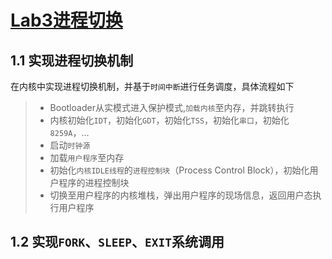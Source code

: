 [Lab3进程切换](https://dislab.nju.edu.cn/taohuang/lab3.html "没什么好看的")
===

1.1 实现进程切换机制
---
在内核中实现进程切换机制，并基于`时间中断`进行任务调度，具体流程如下
>* Bootloader从实模式进入保护模式,`加载内核`至内存，并跳转执行
>* 内核初始化`IDT`，初始化`GDT`，初始化`TSS`，初始化`串口`，初始化`8259A`，…
>* 启动`时钟源`
>* 加载`用户程序`至内存
>* 初始化`内核IDLE线程`的`进程控制块`（Process Control Block），初始化用户程序的进程控制块
>* 切换至用户程序的内核堆栈，弹出用户程序的现场信息，返回用户态执行用户程序

1.2 实现`FORK`、`SLEEP`、`EXIT`系统调用
---
